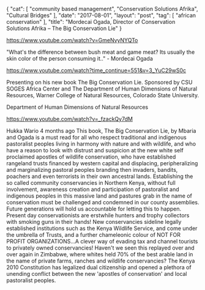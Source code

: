 {
   "cat": [
      "community based management",
      "Conservation Solutions Afrika",
      "Cultural Bridges"
   ],
   "date": "2017-08-01",
   "layout": "post",
   "tag": [
      "african conservation"
   ],
   "title": "Mordecai Ogada, Director of Conservation Solutions Afrika – The Big Conservation Lie"
}

https://www.youtube.com/watch?v=GmeNvyNYQTo

"What's the difference between bush meat and game meat? Its usually the skin color of the person consuming it.." - Mordecai Ogada

https://www.youtube.com/watch?time_continue=551&v=3_YuC29wS0c

Presenting on his new book The Big Conservation Lie. Sponsored by CSU SOGES Africa Center and The Department of Human Dimensions of Natural Resources, Warner College of Natural Resources, Colorado State University.

Department of Human Dimensions of Natural Resources

https://www.youtube.com/watch?v=_fzackQy7dM

Hukka Wario  4 months ago
This book, The Big Conservation Lie, by Mbaria and Ogada is a must read for all who  respect traditional and indigenous pastoralist peoples living in harmony with nature and with wildlife, and who have a reason to look with distrust and suspicion at the new white self proclaimed apostles of wildlife conservation, who have established rangeland trusts financed by western capital and displacing, peripheralizing and marginalizing pastoral peoples branding then invaders, bandits, poachers and even terrorists in their own ancestral lands. Establishing the so called community conservancies in Northern Kenya, without full involvement, awareness creation and participation of pastoralist and indigenous peoples in this massive land and pastures grab in the name of conservation must be challenged and condemned in our county assemblies. Future generations will hold us accountable for letting this to happen. Present day conservationists are erstwhile hunters and trophy collectors with smoking guns in their hands! New conservancies sideline legally established institutions such as the Kenya Wildlife Service, and come under the umbrella of Trusts, and a further chameleonic colour of NOT FOR PROFIT ORGANIZATIONS...A clever way of evading tax and channel tourists to privately owned conservancies! Haven't we seen  this replayed over and over again in Zimbabwe, where whites held 70% of the best arable land in the name of private farms, ranches and wildlife conservancies? The Kenya 2010 Constitution has legalized dual citizenship and opened a plethora of unending conflict between the new 'apostles of conservation' and local pastoralist peoples.﻿